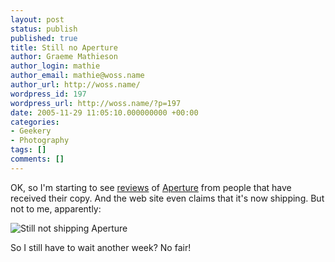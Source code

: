 ```yaml
---
layout: post
status: publish
published: true
title: Still no Aperture
author: Graeme Mathieson
author_login: mathie
author_email: mathie@woss.name
author_url: http://woss.name/
wordpress_id: 197
wordpress_url: http://woss.name/?p=197
date: 2005-11-29 11:05:10.000000000 +00:00
categories:
- Geekery
- Photography
tags: []
comments: []
---
```

OK, so I'm starting to see <a href="http://www.jennandlucien.net/lucien/archives/2005/11/aperture_mini_r.html">reviews</a> of <a href="http://www.apple.com/aperture/">Aperture</a> from people that have received their copy.  And the web site even claims that it's now shipping.  But not to me, apparently:

<img src='http://woss.name/wp-content/stillnoaperture.png' alt='Still not shipping Aperture' class="centered" />

So I still have to wait another week?  No fair!
